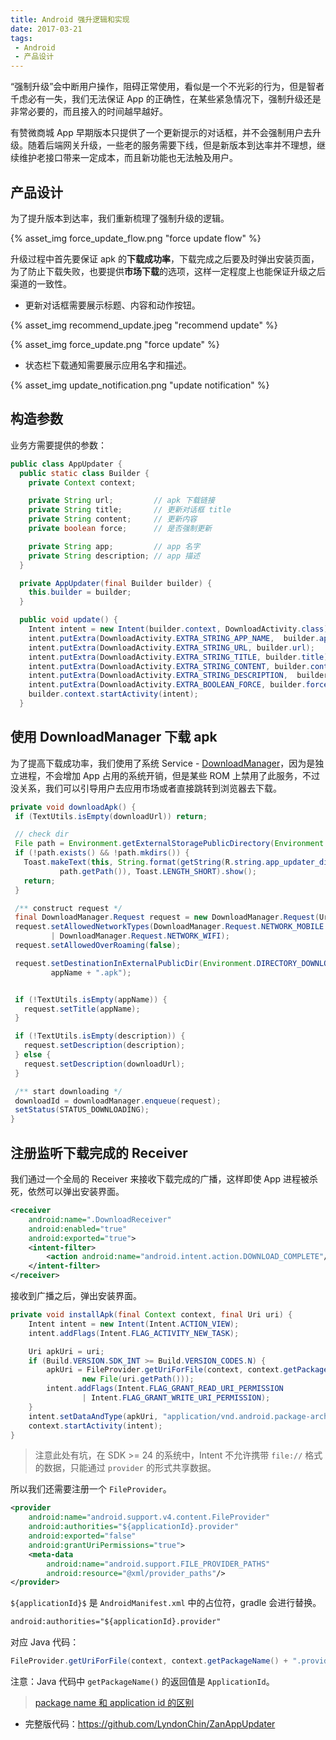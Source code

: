 ```yaml
---
title: Android 强升逻辑和实现
date: 2017-03-21
tags: 
 - Android
 - 产品设计
---
```


“强制升级”会中断用户操作，阻碍正常使用，看似是一个不光彩的行为，但是智者千虑必有一失，我们无法保证 App 的正确性，在某些紧急情况下，强制升级还是非常必要的，而且接入的时间越早越好。

有赞微商城 App 早期版本只提供了一个更新提示的对话框，并不会强制用户去升级。随着后端网关升级，一些老的服务需要下线，但是新版本到达率并不理想，继续维护老接口带来一定成本，而且新功能也无法触及用户。 

<!-- more -->

产品设计
---

为了提升版本到达率，我们重新梳理了强制升级的逻辑。

{% asset_img force_update_flow.png "force update flow" %}

升级过程中首先要保证 apk 的**下载成功率**，下载完成之后要及时弹出安装页面，为了防止下载失败，也要提供**市场下载**的选项，这样一定程度上也能保证升级之后渠道的一致性。

* 更新对话框需要展示标题、内容和动作按钮。

{% asset_img recommend_update.jpeg "recommend update" %}

{% asset_img force_update.png "force update" %}

* 状态栏下载通知需要展示应用名字和描述。

{% asset_img update_notification.png "update notification" %}

构造参数
---

业务方需要提供的参数：
```java
public class AppUpdater {
  public static class Builder {
    private Context context;

    private String url;         // apk 下载链接
    private String title;       // 更新对话框 title
    private String content;     // 更新内容
    private boolean force;      // 是否强制更新

    private String app;         // app 名字
    private String description; // app 描述
  }

  private AppUpdater(final Builder builder) {
    this.builder = builder;
  }

  public void update() {
    Intent intent = new Intent(builder.context, DownloadActivity.class);
    intent.putExtra(DownloadActivity.EXTRA_STRING_APP_NAME,  builder.app);
    intent.putExtra(DownloadActivity.EXTRA_STRING_URL, builder.url);
    intent.putExtra(DownloadActivity.EXTRA_STRING_TITLE, builder.title);
    intent.putExtra(DownloadActivity.EXTRA_STRING_CONTENT, builder.content);
    intent.putExtra(DownloadActivity.EXTRA_STRING_DESCRIPTION,  builder.description);
    intent.putExtra(DownloadActivity.EXTRA_BOOLEAN_FORCE, builder.force);
    builder.context.startActivity(intent);
  }
```

使用 DownloadManager 下载 apk
---
为了提高下载成功率，我们使用了系统 Service - [DownloadManager][DownloadManager]，因为是独立进程，不会增加 App 占用的系统开销，但是某些 ROM 上禁用了此服务，不过没关系，我们可以引导用户去应用市场或者直接跳转到浏览器去下载。

```java
private void downloadApk() {
 if (TextUtils.isEmpty(downloadUrl)) return;

 // check dir
 File path = Environment.getExternalStoragePublicDirectory(Environment.DIRECTORY_DOWNLOADS);
 if (!path.exists() && !path.mkdirs()) {
   Toast.makeText(this, String.format(getString(R.string.app_updater_dir_not_found),
           path.getPath()), Toast.LENGTH_SHORT).show();
   return;
 }

 /** construct request */
 final DownloadManager.Request request = new DownloadManager.Request(Uri.parse(downloadUrl));
 request.setAllowedNetworkTypes(DownloadManager.Request.NETWORK_MOBILE
         | DownloadManager.Request.NETWORK_WIFI);
 request.setAllowedOverRoaming(false);

 request.setDestinationInExternalPublicDir(Environment.DIRECTORY_DOWNLOADS,
         appName + ".apk");


 if (!TextUtils.isEmpty(appName)) {
   request.setTitle(appName);
 }

 if (!TextUtils.isEmpty(description)) {
   request.setDescription(description);
 } else {
   request.setDescription(downloadUrl);
 }

 /** start downloading */
 downloadId = downloadManager.enqueue(request);
 setStatus(STATUS_DOWNLOADING);
}
```

注册监听下载完成的 Receiver
---
我们通过一个全局的 Receiver 来接收下载完成的广播，这样即使 App 进程被杀死，依然可以弹出安装界面。

```xml
<receiver
    android:name=".DownloadReceiver"
    android:enabled="true"
    android:exported="true">
    <intent-filter>
        <action android:name="android.intent.action.DOWNLOAD_COMPLETE"/>
    </intent-filter>
</receiver>
```

接收到广播之后，弹出安装界面。
```java
private void installApk(final Context context, final Uri uri) {
    Intent intent = new Intent(Intent.ACTION_VIEW);
    intent.addFlags(Intent.FLAG_ACTIVITY_NEW_TASK);

    Uri apkUri = uri;
    if (Build.VERSION.SDK_INT >= Build.VERSION_CODES.N) {
        apkUri = FileProvider.getUriForFile(context, context.getPackageName() + ".provider",
                new File(uri.getPath()));
        intent.addFlags(Intent.FLAG_GRANT_READ_URI_PERMISSION
                | Intent.FLAG_GRANT_WRITE_URI_PERMISSION);
    }
    intent.setDataAndType(apkUri, "application/vnd.android.package-archive");
    context.startActivity(intent);
}
```

> 注意此处有坑，在 SDK >= 24 的系统中，Intent 不允许携带 `file://` 格式的数据，只能通过 `provider` 的形式共享数据。

所以我们还需要注册一个 `FileProvider`。

```xml
<provider
    android:name="android.support.v4.content.FileProvider"
    android:authorities="${applicationId}.provider"
    android:exported="false"
    android:grantUriPermissions="true">
    <meta-data
        android:name="android.support.FILE_PROVIDER_PATHS"
        android:resource="@xml/provider_paths"/>
</provider>
```

`${applicationId}$` 是 `AndroidManifest.xml` 中的占位符，gradle 会进行替换。

```xml
android:authorities="${applicationId}.provider"
```

对应 Java 代码：

```java
FileProvider.getUriForFile(context, context.getPackageName() + ".provider", new File(uri.getPath()))
```

注意：Java 代码中 `getPackageName()` 的返回值是 `ApplicationId`。

> [package name 和 application id 的区别](http://blog.csdn.net/feelang/article/details/51493501)

* 完整版代码：https://github.com/LyndonChin/ZanAppUpdater

[DownloadManager]:https://developer.android.com/reference/android/app/DownloadManager.html
